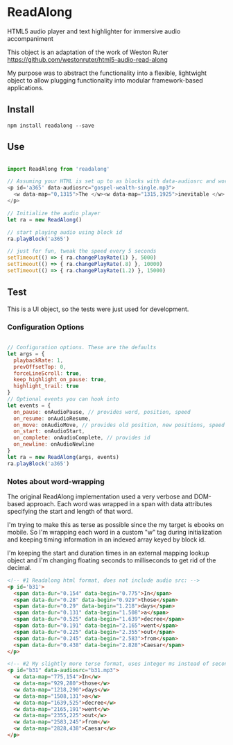 # ReadAlong

HTML5 audio player and text highlighter for immersive audio accompaniment

This object is an adaptation of the work of Weston Ruter https://github.com/westonruter/html5-audio-read-along

My purpose was to abstract the functionality into a flexible, lightwight object to allow plugging functionality into modular framework-based applications. 

## Install

```npm install readalong --save```

## Use

```javascript

import ReadAlong from 'readalong'

// Assuming your HTML is set up to as blocks with data-audiosrc and words with data-map attributes like so:
<p id='a365' data-audiosrc="gospel-wealth-single.mp3"> 
  <w data-map="0,1315">The </w><w data-map="1315,1925">inevitable </w>
</p>

// Initialize the audio player
let ra = new ReadAlong()  

// start playing audio using block id
ra.playBlock('a365')  

// just for fun, tweak the speed every 5 seconds
setTimeout(() => { ra.changePlayRate(1) }, 5000) 
setTimeout(() => { ra.changePlayRate(.8) }, 10000) 
setTimeout(() => { ra.changePlayRate(1.2) }, 15000) 


```

## Test

This is a UI object, so the tests were just used for development.  






### Configuration Options

```javascript

// Configuration options. These are the defaults
let args = { 
  playbackRate: 1,
  prevOffsetTop: 0, 
  forceLineScroll: true,  
  keep_highlight_on_pause: true,
  highlight_trail: true
}
// Optional events you can hook into
let events = {
  on_pause: onAudioPause, // provides word, position, speed
  on_resume: onAudioResume,
  on_move: onAudioMove, // provides old position, new positions, speed
  on_start: onAudioStart, 
  on_complete: onAudioComplete, // provides id
  on_newline: onAudioNewline
} 
let ra = new ReadAlong(args, events)  
ra.playBlock('a365')  

```

### Notes about word-wrapping

The original ReadAlong implementation used a very verbose and DOM-based approach. Each word was wrapped in a span with data attributes specifying the start and length of that word.

I'm trying to make this as terse as possible since the my target is ebooks on mobile. So I'm wrapping each word in a custom "w" tag during initialization and keeping timing information in an indexed array keyed by block id.

I'm keeping the start and duration times in an external mapping lookup object and I'm changing floating seconds to milliseconds to get rid of the decimal.

```html
<!-- #1 Readalong html format, does not include audio src: -->
<p id='b31'>
  <span data-dur="0.154" data-begin="0.775">In</span> 
  <span data-dur="0.28" data-begin="0.929">those</span> 
  <span data-dur="0.29" data-begin="1.218">days</span> 
  <span data-dur="0.131" data-begin="1.508">a</span> 
  <span data-dur="0.525" data-begin="1.639">decree</span> 
  <span data-dur="0.191" data-begin="2.165">went</span> 
  <span data-dur="0.225" data-begin="2.355">out</span> 
  <span data-dur="0.245" data-begin="2.583">from</span> 
  <span data-dur="0.438" data-begin="2.828">Caesar</span>
</p>

<!-- #2 My slightly more terse format, uses integer ms instead of seconds -->  
<p id="b31" data-audiosrc="b31.mp3">
  <w data-map="775,154">In</w> 
  <w data-map="929,280">those</w> 
  <w data-map="1218,290">days</w> 
  <w data-map="1508,131">a</w> 
  <w data-map="1639,525">decree</w> 
  <w data-map="2165,191">went</w> 
  <w data-map="2355,225">out</w> 
  <w data-map="2583,245">from</w> 
  <w data-map="2828,438">Caesar</w>
</p>

```

 


